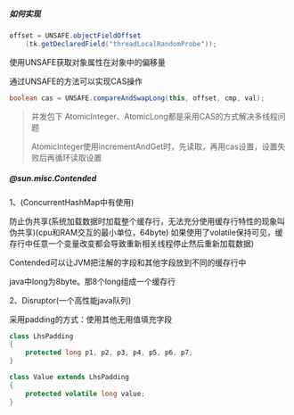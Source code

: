 ##### 如何实现

```java
offset = UNSAFE.objectFieldOffset
    (tk.getDeclaredField("threadLocalRandomProbe"));
```

使用UNSAFE获取对象属性在对象中的偏移量

通过UNSAFE的方法可以实现CAS操作

```java
boolean cas = UNSAFE.compareAndSwapLong(this, offset, cmp, val);
```

> 并发包下 AtomicInteger、AtomicLong都是采用CAS的方式解决多线程问题
>
> AtomicInteger使用incrementAndGet时，先读取，再用cas设置，设置失败后再循环读取设置

##### @sun.misc.Contended

1、(ConcurrentHashMap中有使用)

防止伪共享(系统加载数据时加载整个缓存行，无法充分使用缓存行特性的现象叫伪共享)(cpu和RAM交互的最小单位，64byte)
如果使用了volatile保持可见，缓存行中任意一个变量改变都会导致重新相关线程停止然后重新加载数据)

Contended可以让JVM把注解的字段和其他字段放到不同的缓存行中

java中long为8byte。那8个long组成一个缓存行

2、Disruptor(一个高性能java队列)

采用padding的方式：使用其他无用值填充字段

```java
class LhsPadding
{
    protected long p1, p2, p3, p4, p5, p6, p7;
}

class Value extends LhsPadding
{
    protected volatile long value;
}
```